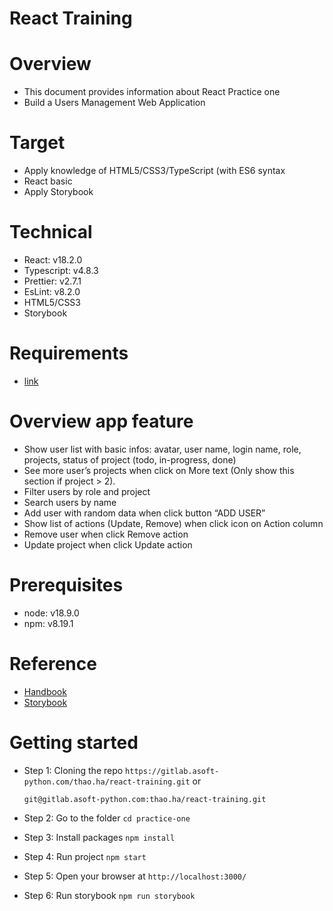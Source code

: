# React Training

# Overview

- This document provides information about React Practice one
- Build a Users Management Web Application

# Target

- Apply knowledge of HTML5/CSS3/TypeScript (with ES6 syntax
- React basic
- Apply Storybook

# Technical

- React: v18.2.0
- Typescript: v4.8.3
- Prettier: v2.7.1
- EsLint: v8.2.0
- HTML5/CSS3
- Storybook

# Requirements

- [link](https://docs.google.com/document/d/1gzj2TB2vd0gg93hjK1J20PZBLVrQUhaWV28qMKQEJ7M/edit#)

# Overview app feature

- Show user list with basic infos: avatar, user name, login name, role, projects, status of project (todo, in-progress, done)
- See more user’s projects when click on More text (Only show this section if project > 2).
- Filter users by role and project
- Search users by name
- Add user with random data when click button “ADD USER”
- Show list of actions (Update, Remove) when click icon on Action column
- Remove user when click Remove action
- Update project when click Update action

# Prerequisites

- node: v18.9.0
- npm: v8.19.1

# Reference

- [Handbook](https://reactjs.org/docs/getting-started.html)
- [Storybook](https://storybook.js.org/docs/react/get-started/introduction)

# Getting started

- Step 1: Cloning the repo
  `https://gitlab.asoft-python.com/thao.ha/react-training.git`
  or

  `git@gitlab.asoft-python.com:thao.ha/react-training.git`

- Step 2: Go to the folder `cd practice-one`

- Step 3: Install packages `npm install`

- Step 4: Run project `npm start`

- Step 5: Open your browser at `http://localhost:3000/`

- Step 6: Run storybook `npm run storybook`
